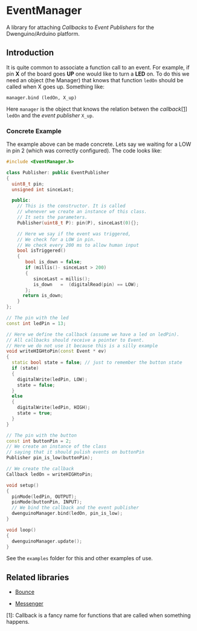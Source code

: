 EventManager
================

A library for attaching *Callbacks* to *Event Publishers* for the Dwenguino/Arduino platform.

Introduction
------------
It is quite common to associate a function call to an event.
For example, if pin **X** of the board goes **UP** one would like to turn a **LED** on.
To do this we need an object (the Manager) that knows that function `ledOn` should be called
when X goes up. Something like:

```
manager.bind (ledOn, X_up)
```

Here `manager` is the object that knows the relation betwen the *callback*[[1]](#callback) `ledOn`
and the *event publisher* `X_up`.


### Concrete Example

The example above can be made concrete. Lets say we waiting for a LOW in pin 2 (which
was correctly configured). The code looks like:
```c++
#include <EventManager.h>

class Publisher: public EventPublisher
{
  uint8_t pin;
  unsigned int sinceLast;

  public:
    // This is the constructor. It is called
    // whenever we create an instance of this class.
    // It sets the parameters.
    Publisher(uint8_t P): pin(P), sinceLast(0){};

    // Here we say if the event was triggered,
    // We check for a LOW in pin.
    // We check every 200 ms to allow human input
    bool isTriggered()
    {
       bool is_down = false;
       if (millis()- sinceLast > 200)
       {
          sinceLast = millis();
          is_down   =  (digitalRead(pin) == LOW);
       };
      return is_down;
    }
};

// The pin with the led
const int ledPin = 13;

// Here we define the callback (assume we have a led on ledPin).
// All callbacks should receive a pointer to Event.
// Here we do not use it because this is a silly example
void writeHIGHtoPin(const Event * ev)
{
  static bool state = false; // just to remember the button state
  if (state)
  {
    digitalWrite(ledPin, LOW);
    state = false;
  }
  else
  {
    digitalWrite(ledPin, HIGH);
    state = true;
  }
}

// The pin with the button
const int buttonPin = 2;
// We create an instance of the class
// saying that it should pulish events on buttonPin
Publisher pin_is_low(buttonPin);

// We create the callback
Callback ledOn = writeHIGHtoPin;

void setup()
{
  pinMode(ledPin, OUTPUT);
  pinMode(buttonPin, INPUT);
  // We bind the callback and the event publisher
  dwenguinoManager.bind(ledOn, pin_is_low);
}

void loop()
{
  dwenguinoManager.update();
}
```

See the `examples` folder for this and other examples of use.

Related libraries
-----------------
* [Bounce](http://playground.arduino.cc/Code/Bounce)

* [Messenger](http://playground.arduino.cc/Code/CmdMessenger)


<a name="callback">[1]</a>: Callback is a fancy name for functions that are called
when something happens.
